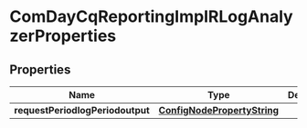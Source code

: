 
# ComDayCqReportingImplRLogAnalyzerProperties

## Properties
Name | Type | Description | Notes
------------ | ------------- | ------------- | -------------
**requestPeriodlogPeriodoutput** | [**ConfigNodePropertyString**](ConfigNodePropertyString.md) |  |  [optional]



